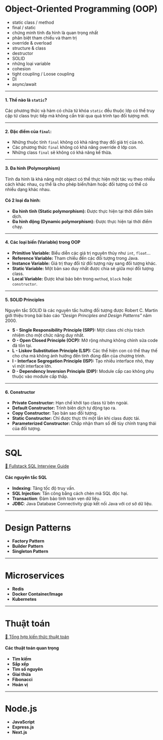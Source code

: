 # Object-Oriented Programming (OOP)

- static class / method
- final / static
- chứng minh tính đa hình là quan trọng nhất
- phân biệt tham chiếu và tham trị
- override & overload
- structure & class
- destructor
- SOLID
- những loại variable
- cohesion
- tight coupling / Loose coupling
- DI
- async/await

---

#### 1. Thế nào là `static`?

Các phương thức và hàm có chứa từ khóa `static` đều thuộc lớp có thể truy cập từ class trực tiếp mà không cần trải qua quá trình tạo đối tượng mới.

---

#### 2. Đặc điểm của `final`:

- Những thuộc tính `final` không có khả năng thay đổi giá trị của nó.
- Các phương thức `final` không có khả năng override ở lớp con.
- Những class `final` sẽ không có khả năng kế thừa.

---

#### 3. Đa hình (Polymorphism)

Tính đa hình là khả năng một object có thể thực hiện một tác vụ theo nhiều cách khác nhau, cụ thể là cho phép biến/hàm hoặc đối tượng có thể có nhiều dạng khác nhau.

#### Có 2 loại đa hình:

- **Đa hình tĩnh (Static polymorphism):** Được thực hiện tại thời điểm biên dịch.
- **Đa hình động (Dynamic polymorphism):** Được thực hiện tại thời điểm chạy.

---

#### 4. Các loại biến (Variable) trong OOP

- **Primitive Variable:** Biểu diễn các giá trị nguyên thủy như `int`, `float`...
- **Reference Variable:** Tham chiếu đến các đối tượng trong Java.
- **Instance Variable:** Giá trị thay đổi từ đối tượng này sang đối tượng khác.
- **Static Variable:** Một bản sao duy nhất được chia sẻ giữa mọi đối tượng class.
- **Local Variable:** Được khai báo bên trong `method`, `block` hoặc `constructor`.

---

#### 5. SOLID Principles

Nguyên tắc SOLID là các nguyên tắc hướng đối tượng được Robert C. Martin giới thiệu trong bài báo cáo _"Design Principles and Design Patterns"_ năm 2000.

- **S - Single Responsibility Principle (SRP):** Một class chỉ chịu trách nhiệm cho một chức năng duy nhất.
- **O - Open Closed Principle (OCP):** Mở rộng nhưng không chỉnh sửa code đã tồn tại.
- **L - Liskov Substitution Principle (LSP):** Các thể hiện con có thể thay thế cho cha mà không ảnh hưởng đến tính đúng đắn của chương trình.
- **I - Interface Segregation Principle (ISP):** Tạo nhiều interface nhỏ, thay vì một interface lớn.
- **D - Dependency Inversion Principle (DIP):** Module cấp cao không phụ thuộc vào module cấp thấp.

---

#### 6. Constructor

- **Private Constructor:** Hạn chế khởi tạo class từ bên ngoài.
- **Default Constructor:** Trình biên dịch tự động tạo ra.
- **Copy Constructor:** Tạo bản sao đối tượng.
- **Static Constructor:** Chỉ được thực thi một lần khi class được tải.
- **Parameterized Constructor:** Chấp nhận tham số để tùy chỉnh trạng thái của đối tượng.

---

# SQL

[🔗 Fullstack SQL Interview Guide](https://github.com/Ren0503/fullstack-interviews/tree/main/database/sql)

#### Các nguyên tắc SQL

- **Indexing**: Tăng tốc độ truy vấn.
- **SQL Injection**: Tấn công bằng cách chèn mã SQL độc hại.
- **Transaction**: Đảm bảo tính toàn vẹn dữ liệu.
- **JDBC**: Java Database Connectivity giúp kết nối Java với cơ sở dữ liệu.

---

# Design Patterns

- **Factory Pattern**
- **Builder Pattern**
- **Singleton Pattern**

---

# Microservices

- **Redis**
- **Docker Container/Image**
- **Kubernetes**

---

# Thuật toán

[🔗 Tổng hợp kiến thức thuật toán](https://www.thanhnamnguyen.dev/tai-lieu/phong-van/kien-thuc-nen-tang/thuat-toan)

#### Các thuật toán quan trọng

- **Tìm kiếm**
- **Sắp xếp**
- **Tìm số nguyên**
- **Giai thừa**
- **Fibonacci**
- **Hoán vị**

---

# Node.js

- **JavaScript**
- **Express.js**
- **Next.js**
